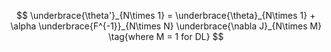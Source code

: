 $$
\underbrace{\theta'}_{N\times 1} = \underbrace{\theta}_{N\times 1} + \alpha \underbrace{F^{-1}}_{N\times N} \underbrace{\nabla J}_{N\times M} \tag{where M = 1 for DL}
$$
